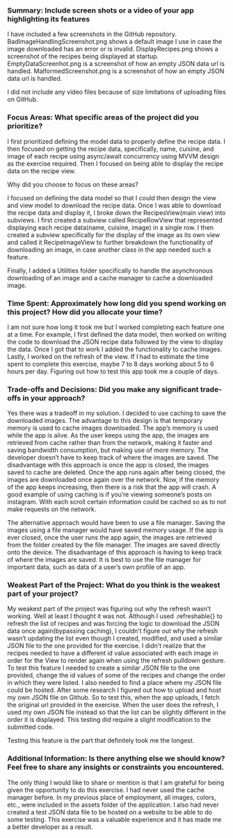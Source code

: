 ### Summary: Include screen shots or a video of your app highlighting its features

I have included a few screenshots in the GitHub repository. BadImageHandlingScreenshot.png shows a default image I use in case the image downloaded has an error or is invalid. DisplayRecipes.png shows a screenshot of the recipes being displayed at startup. EmptyDataScreenhot.png is a screenshot of how an empty JSON data url is handled. MalformedScreenshot.png is a screenshot of how an empty JSON data url is handled.

I did not include any video files because of size limitations of uploading files on GitHub.

### Focus Areas: What specific areas of the project did you prioritize?
 
I first prioritized defining the model data to properly define the recipe data. I then focused on getting the recipe data, specifically, name, cuisine, and image of each recipe using async/await concurrency using MVVM design as the exercise required. Then I focused on being able to display the recipe data on the recipe view.

Why did you choose to focus on these areas?

I focused on defining the data model so that I could then design the view and view model to download the recipe data. Once I was able to download the recipe data and display it, I broke down the RecipesView(main view) into subviews. I first created a subview called RecipeRowView that represented displaying each recipe data(name, cuisine, image) in a single row. I then created a subview specifically for the display of the image as its own view and called it RecipeImageView to further breakdown the functionality of downloading an image, in case another class in the app needed such a feature.

Finally, I added a Utilities folder specifically to handle the asynchronous downloading of an image and a cache manager to cache a downloaded image.

### Time Spent: Approximately how long did you spend working on this project? How did you allocate your time?

I am not sure how long it took me but I worked completing each feature one at a time. For example, I first defined the data model, then worked on writing the code to download the JSON recipe data followed by the view to display the data. Once I got that to work I added the functionality to cache images. Lastly, I worked on the refresh of the view. If I had to estimate the time spent to complete this exercise, maybe 7 to 8 days working about 5 to 6 hours per day. Figuring out how to test this app took me a couple of days.

### Trade-offs and Decisions: Did you make any significant trade-offs in your approach?

Yes there was a tradeoff in my solution. I decided to use caching to save the downloaded images. The advantage to this design is that temporary memory is used to cache images downloaded. The app’s memory is used while the app is alive. As the user keeps using the app, the images are retrieved from cache rather than from the network, making it faster and saving bandwidth consumption, but making use of more memory. The developer doesn’t have to keep track of where the images are saved. The disadvantage with this approach is once the app is closed, the images saved to cache are deleted. Once the app runs again after being closed, the images are downloaded once again over the network. Now, if the memory of the app keeps increasing, then there is a risk that the app will crash. A good example of using caching is if you’re viewing someone’s posts on instagram. With each scroll certain information could be cached so as to not make requests on the network.

The alternative approach would have been to use a file manager. Saving the images using a file manager would have saved memory usage. If the app is ever closed, once the user runs the app again, the images are retrieved from the folder created by the file manager. The images are saved directly onto the device. The disadvantage of this approach is having to keep track of where the images are saved. It is best to use the file manager for important data, such as data of a user’s own profile of an app.

### Weakest Part of the Project: What do you think is the weakest part of your project?

My weakest part of the project was figuring out why the refresh wasn’t working. Well at least I thought it was not. Although I used .refreshable{} to refresh the list of recipes and was forcing the logic to download the JSON data once again(bypassing caching), I couldn’t figure out why the refresh wasn’t updating the list even though I created, modified, and used a similar JSON file to the one provided for the exercise. I didn’t realize that the recipes needed to have a different id value associated with each image in order for the View to render again when using the refresh pulldown gesture. To test this feature I needed to create a similar JSON file to the one provided, change the id values of some of the recipes and change the order in which they were listed. I also needed to find a place where my JSON file could be hosted. After some research I figured out how to upload and host my own JSON file on Github. So to test this, when the app uploads, I fetch the original url provided in the exercise. When the user does the refresh, I used my own JSON file instead so that the list can be slightly different in the order it is displayed. This testing did require a slight modification to the submitted code.

Testing this feature is the part that definitely took me the longest.

### Additional Information: Is there anything else we should know? Feel free to share any insights or constraints you encountered.

The only thing I would like to share or mention is that I am grateful for being given the opportunity to do this exercise. I had never used the cache manager before. In my previous place of employment, all images, colors, etc., were included in the assets folder of the application. I also had never created a test JSON data file to be hosted on a website to be able to do some testing. This exercise was a valuable experience and it has made me a better developer as a result. 

